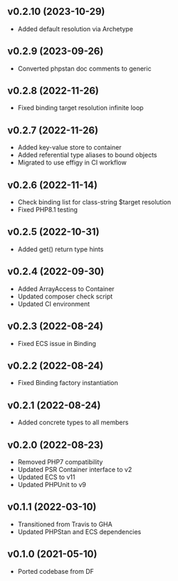 ## v0.2.10 (2023-10-29)
* Added default resolution via Archetype

## v0.2.9 (2023-09-26)
* Converted phpstan doc comments to generic

## v0.2.8 (2022-11-26)
* Fixed binding target resolution infinite loop

## v0.2.7 (2022-11-26)
* Added key-value store to container
* Added referential type aliases to bound objects
* Migrated to use effigy in CI workflow

## v0.2.6 (2022-11-14)
* Check binding list for class-string $target resolution
* Fixed PHP8.1 testing

## v0.2.5 (2022-10-31)
* Added get() return type hints

## v0.2.4 (2022-09-30)
* Added ArrayAccess to Container
* Updated composer check script
* Updated CI environment

## v0.2.3 (2022-08-24)
* Fixed ECS issue in Binding

## v0.2.2 (2022-08-24)
* Fixed Binding factory instantiation

## v0.2.1 (2022-08-24)
* Added concrete types to all members

## v0.2.0 (2022-08-23)
* Removed PHP7 compatibility
* Updated PSR Container interface to v2
* Updated ECS to v11
* Updated PHPUnit to v9

## v0.1.1 (2022-03-10)
* Transitioned from Travis to GHA
* Updated PHPStan and ECS dependencies

## v0.1.0 (2021-05-10)
* Ported codebase from DF
